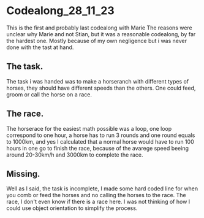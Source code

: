# Codealong_28_11_23

This is the first and probably last codealong with Marie
The reasons were unclear why Marie and not Stian, but
it was a reasonable codealong, by far the hardest one.
Mostly because of my own negligence but i was never
done with the tast at hand.

## The task.

The task i was handed was to make a horseranch with
different types of horses, they should have different
speeds than the others. One could feed, groom or call
the horse on a race.

## The race.

The horserace for the easiest math possible was a loop,
one loop correspond to one hour, a horse has to run 3
rounds and one round equals to 1000km, and yes I calculated
that a normal horse would have to run 100 hours in
one go to finish the race, because of the avarege speed
beeing around 20-30km/h and 3000km to complete the race.

## Missing.

Well as I said, the task is incomplete, I made some
hard coded line for when you comb or feed the horses and
no calling the horses to the race. The race, I don't
even know if there is a race here. I was not thinking
of how I could use object orientation to simplify the
process.
